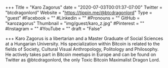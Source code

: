+++
Title = "Karo Zagorus"
date = "2020-07-03T00:01:37-07:00"
Twitter = "btcdragonlord"
Website = "https://tippin.me/@btcdragonlord"
Type = "guest"
#Facebook = ""
#Linkedin = ""
#Pronouns = ""
GitHub = "karozagorus"
Thumbnail = "img/guest/karo_z.jpg"
#Pinterest = ""
#Instagram = ""
#YouTube = ""
draft = "False"

+++
Karo Zagorus is a libertarian and a Master Graduate of Social Sciences at a Hungarian University. His specialization within Bitcoin is related to the fields of Society, Cultural Visual Anthropology, Politology and Philosophy. He actively takes part in Bitcoin meetups in Europe and can be found on Twitter as @btcdragonlord, the only Toxic Bitcoin Maximalist Dragon Lord.